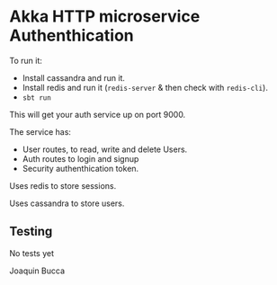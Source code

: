 # Akka HTTP microservice Authenthication

To run it:
 
 * Install cassandra and run it.
 * Install redis and run it (`redis-server` & then check with `redis-cli`).
 * `sbt run` 
 
 This will get your auth service up on port 9000.

The service has:

* User routes, to read, write and delete Users.
* Auth routes to login and signup
* Security authenthication token.

Uses redis to store sessions.

Uses cassandra to store users.


## Testing

No tests yet


Joaquin Bucca
